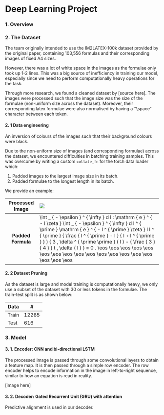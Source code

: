 # Deep Learning Project

### 1. Overview 



### 2. The Dataset

The team originally intended to use the IM2LATEX-100k dataset provided by the original paper, containing 103,556 formulas and their corresponding images of fixed A4 sizes. 

However,  there was a lot of white space in the images as the formulae only took up 1-2 lines. This was a big source of inefficiency in training our model, especially since we need to perform computationally heavy operations for the task. 

Through more research, we found a cleaned dataset by [source here]. The images were processed such that the image size was the size of the formulae (non-uniform size across the dataset). Moreover, their corresponding latex formulae were also normalised by having a "\space" character between each token.

#### 2. 1 Data engineering 

An inversion of colours of the images such that their background colours were black. 

Due to the non-uniform size of images (and corresponding formulae) across the dataset, we encountered difficulties in batching training samples. This was overcome by writing a custom ```collate_fn``` for the torch data loader which:

1. Padded images to the largest image size in its batch. 
2. Padded formulae to the longest length in its batch.

We provide an example: 



|  Processed Image   | <img src="C:\Users\Chan Luo Qi\Documents\SUTD\Term 11\Deep Learning\Big Project\Figure_1.png" style="zoom:0%;" /> |
| :----------------: | :----------------------------------------------------------- |
| **Padded Formula** | \int _ { - \epsilon } ^ { \infty } d l \: \mathrm { e } ^ { - l \zeta } \int _ { - \epsilon } ^ { \infty } d l ^ { \prime } \mathrm { e } ^ { - l ^ { \prime } \zeta } l l ^ { \prime } { \frac { l ^ { \prime } - l } { l + l ^ { \prime } } } \{ 3 \, \delta ^ { \prime \prime } ( l ) - { \frac { 3 } { 4 } } t \, \delta ( l ) \} = 0 . \eos \eos \eos \eos \eos \eos \eos \eos \eos \eos \eos \eos \eos \eos \eos \eos \eos \eos |

#### 2. 2 Dataset Pruning

As the dataset is large and model training is computationally heavy, we only use a subset of the dataset with 30 or less tokens in the formulae. The train-test split is as shown below:

| Data  | #     |
| ----- | ----- |
| Train | 12265 |
| Test  | 616   |

### 3. Model 

#### 3. 1. Encoder: CNN and bi-directional LSTM 

The processed image is passed through some convolutional layers to obtain a feature map. It is then passed through a simple row encoder. The row encoder helps to encode information in the image in left-to-right sequence, similar to how an equation is read in reality. 

[image here]

#### 3. 2. Decoder: Gated Recurrent Unit (GRU) with attention

Predictive alignment is used in our decoder. 


